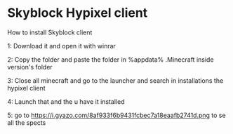 # Skyblock Hypixel client 

How to install Skyblock client 

1: Download it and open it with winrar 

2: Copy the folder and paste the folder in %appdata%  .Minecraft inside version's folder

3: Close all minecraft and go to the launcher and search in installations the hypixel client

4: Launch that and the u have it installed

5: go to https://i.gyazo.com/8af933f6b9431fcbec7a18eaafb2741d.png to se all the spects
